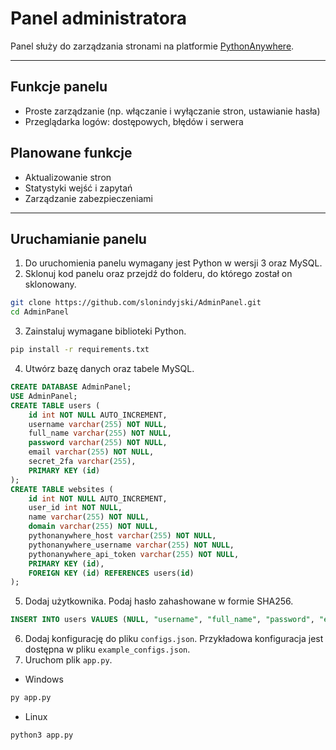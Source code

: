 # Panel administratora

Panel służy do zarządzania stronami na platformie [PythonAnywhere](https://www.pythonanywhere.com/).

---

## Funkcje panelu
- Proste zarządzanie (np. włączanie i wyłączanie stron, ustawianie hasła)
- Przeglądarka logów: dostępowych, błędów i serwera

## Planowane funkcje
- Aktualizowanie stron
- Statystyki wejść i zapytań
- Zarządzanie zabezpieczeniami

---

## Uruchamianie panelu
1. Do uruchomienia panelu wymagany jest Python w wersji 3 oraz MySQL.
2. Sklonuj kod panelu oraz przejdź do folderu, do którego został on sklonowany.
```bash
git clone https://github.com/slonindyjski/AdminPanel.git
cd AdminPanel
```
3. Zainstaluj wymagane biblioteki Python.
```bash
pip install -r requirements.txt
```
4. Utwórz bazę danych oraz tabele MySQL.
```sql
CREATE DATABASE AdminPanel;
USE AdminPanel;
CREATE TABLE users (
    id int NOT NULL AUTO_INCREMENT,
    username varchar(255) NOT NULL,
    full_name varchar(255) NOT NULL,
    password varchar(255) NOT NULL,
    email varchar(255) NOT NULL,
    secret_2fa varchar(255),
    PRIMARY KEY (id)
);
CREATE TABLE websites (
    id int NOT NULL AUTO_INCREMENT,
    user_id int NOT NULL,
    name varchar(255) NOT NULL,
    domain varchar(255) NOT NULL,
    pythonanywhere_host varchar(255) NOT NULL,
    pythonanywhere_username varchar(255) NOT NULL,
    pythonanywhere_api_token varchar(255) NOT NULL,
    PRIMARY KEY (id),
    FOREIGN KEY (id) REFERENCES users(id)
);
```
5. Dodaj użytkownika. Podaj hasło zahashowane w formie SHA256.
```sql
INSERT INTO users VALUES (NULL, "username", "full_name", "password", "email", NULL);
```
6. Dodaj konfigurację do pliku `configs.json`. Przykładowa konfiguracja jest dostępna w pliku `example_configs.json`.
7. Uruchom plik `app.py`.
- Windows
```bash
py app.py
```
- Linux
```bash
python3 app.py
```